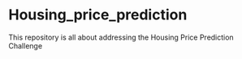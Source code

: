 # Housing_price_prediction
This repository is all about addressing the Housing Price Prediction Challenge
